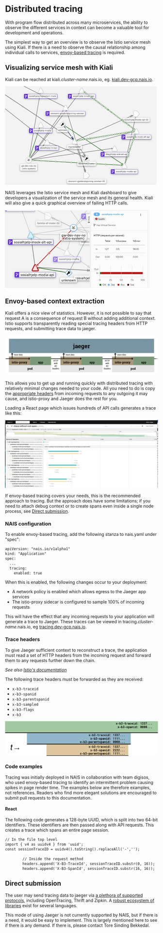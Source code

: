 # Distributed tracing

With program flow distributed across many microservices, the ability to observe the different services in context can become a valuable tool for development and operations. 

The simplest way to get an overview is to observe the Istio service mesh using Kiali. If there is a need to observe the causal relationship among individual calls to services, [envoy-based tracing](#envoy-based-context-extraction) is required.

## Visualizing service mesh with Kiali

Kiali can be reached at kiali.*cluster-name*.nais.io, eg. [kiali.dev-gcp.nais.io](https://kiali.dev-gcp.nais.io).

![Kiali service mesh showing the relationship between sosialhjelp-modia, modia-api, and mock-alt-api](kiali-sample.gif)

NAIS leverages the Istio service mesh and Kiali dashboard to give developers a visualization of the service mesh and its general health. Kiali will also give a quick graphical overview of failing HTTP calls.

![Example of a service returning 400 errors](kiali-400-sample.gif)

## Envoy-based context extraction

Kiali offers a nice view of statistics. However, it is not possible to say that request A is a consequence of request B without adding additional context. Istio supports transparently reading special tracing headers from HTTP requests, and submitting trace data to jaeger.

![Illustration of envoy-based tracing](envoy-tracing.png)

This allows you to get up and running quickly with distributed tracing with relatively minimal changes needed to your code. All you need to do is copy the [appropriate headers](#trace-headers) from incoming requests to any outgoing it may cause, and istio-proxy and Jaeger does the rest for you.

Loading a React page which issues hundreds of API calls generates a trace like this:

![Example trace of a sosialhjelp-modia page load](example-trace.png)

If envoy-based tracing covers your needs, this is the recommended approach to tracing. 
But the approach does have some limitations; if you need to attach debug context or to create spans even inside a single node process, see [Direct submission](#direct-submission).

### NAIS configuration

To enable envoy-based tracing, add the following stanza to nais.yaml under "spec":

```
apiVersion: "nais.io/v1alpha1"
kind: "Application"
spec:
  ...
  tracing:
    enabled: true
```

When this is enabled, the following changes occur to your deployment:
* A network policy is enabled which allows egress to the Jaeger app services
* The istio-proxy sidecar is configured to sample 100% of incoming requests

This will have the effect that any incoming requests to your application will generate a trace to Jaeger. These traces can be viewed in tracing.*cluster-name*.nais.io, eg [tracing.dev-gcp.nais.io](https://tracing.dev-gcp.nais.io/).

### Trace headers

To give Jaeger sufficient context to reconstruct a trace, the application must read a set of HTTP headers from the incoming request and forward them to any requests further down the chain.

*See also [Istio's documentation](https://istio.io/latest/faq/distributed-tracing/#how-to-support-tracing)*

The following trace headers must be forwarded as they are received:

* `x-b3-traceid`
* `x-b3-spanid`
* `x-b3-parentspanid`
* `x-b3-sampled`
* `x-b3-flags`
* `x-b3`

![Illustration of the relationship between trace, span and parentspan IDs](trace-span-ids.png)

<!-- TODO: Check source code to find which headers are actually dealt with by istio-proxy -->

<!-- TODO: Figure out semantics of the sampled/flags headers --> 

### Code examples

Tracing was initially deployed in NAIS in collaboration with team digisos, who used envoy-based tracing to identify an intermittent problem causing spikes in page render time. 
The examples below are therefore examples, not references.
Readers who find more elegant solutions are encouraged to submit pull requests to this documentation.

#### React

The following code generates a 128-byte UUID, which is split into two 64-bit identifiers. These identifiers are then passed along with API requests. This creates a trace which spans an entire page session.

<!-- TODO: Clarify jaeger's requirements for identifier; documentation is unclear/contradictory -->

```
// In the file top level
import { v4 as uuidv4 } from 'uuid';
const sessionTraceID = uuidv4().toString().replaceAll('-','');

        // Inside the request method
        headers.append('X-B3-TraceId', sessionTraceID.substr(0, 16));
        headers.append('X-B3-SpanId', sessionTraceID.substr(16, 16));
```

## Direct submission

The user may send tracing data to jaeger via [a plethora of supported protocols](https://www.jaegertracing.io/docs/1.20/apis/), including OpenTracing, Thrift and Zipkin.
A [robust ecosystem of libraries](https://www.jaegertracing.io/docs/1.20/client-libraries/) exist for several languages.

This mode of using Jaeger is not currently supported by NAIS, but if there is a need, it would be easy to implement.
This is largely mentioned here to see if there is any demand.
If there is, please contact Tore Sinding Bekkedal.